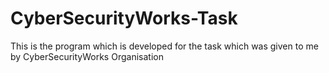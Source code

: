 # CyberSecurityWorks-Task
This is the program which is developed for the task which was given to me by CyberSecurityWorks Organisation
